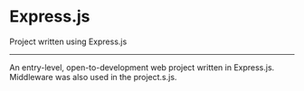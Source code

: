 # Express.js
Project written using Express.js
**************

An entry-level, open-to-development web project written in Express.js. Middleware was also used in the project.s.js.
